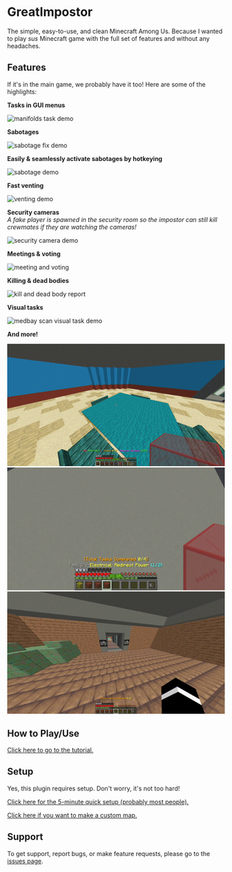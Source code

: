 # GreatImpostor

The simple, easy-to-use, and clean Minecraft Among Us.
Because I wanted to play *sus* Minecraft game with the full set of features and without any headaches.

## Features

If it's in the main game, we probably have it too! Here are some of the highlights:

**Tasks in GUI menus**

![manifolds task demo](https://raw.githubusercontent.com/greatericontop/GreatImpostor/main/assets/taskmanifolds-540p10.gif)

**Sabotages**

![sabotage fix demo](https://raw.githubusercontent.com/greatericontop/GreatImpostor/main/assets/sabotagefix-360p10.gif)

**Easily & seamlessly activate sabotages by hotkeying**

![sabotage demo](https://raw.githubusercontent.com/greatericontop/GreatImpostor/main/assets/sabotagedemo-270p10.gif)

**Fast venting**

![venting demo](https://raw.githubusercontent.com/greatericontop/GreatImpostor/main/assets/ventingdemo-360p10.gif)

**Security cameras**  
*A fake player is spawned in the security room so the impostor can still kill crewmates if they are watching the cameras!*

![security camera demo](https://raw.githubusercontent.com/greatericontop/GreatImpostor/main/assets/securitycams-360p10.gif)

**Meetings & voting**

![meeting and voting](https://raw.githubusercontent.com/greatericontop/GreatImpostor/main/assets/meetingvoting-540p10.gif)

**Killing & dead bodies**

![kill and dead body report](https://raw.githubusercontent.com/greatericontop/GreatImpostor/main/assets/killselfreport-540p10.gif)

**Visual tasks**

![medbay scan visual task demo](https://raw.githubusercontent.com/greatericontop/GreatImpostor/main/assets/medbayscan-360p10.gif)

**And more!**

![game start screen](https://raw.githubusercontent.com/greatericontop/GreatImpostor/main/assets/startscreen-360p10.gif)
![check tasks with glass](https://raw.githubusercontent.com/greatericontop/GreatImpostor/main/assets/taskglass-360p10.gif)
![fix lights sabotage showcase](https://raw.githubusercontent.com/greatericontop/GreatImpostor/main/assets/fixlightsdemo-360p10.gif)


## How to Play/Use

[Click here to go to the tutorial.](https://github.com/greatericontop/GreatImpostor/blob/main/Tutorial.md)


## Setup

Yes, this plugin requires setup. Don't worry, it's not too hard!

[Click here for the 5-minute quick setup (probably most people).](https://github.com/greatericontop/GreatImpostor/blob/main/SetupFast.md)

[Click here if you want to make a custom map.](https://github.com/greatericontop/GreatImpostor/blob/main/SetupCustom.md)

## Support

To get support, report bugs, or make feature requests, please go to the [issues page](https://github.com/greatericontop/GreatImpostor/issues).

